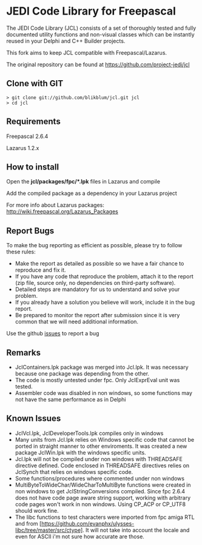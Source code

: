 JEDI Code Library for Freepascal
================================


The JEDI Code Library (JCL) consists of a set of thoroughly tested and fully documented
utility functions and non-visual classes which can be instantly reused in your Delphi
and C++ Builder projects.

This fork aims to keep JCL compatible with Freepascal/Lazarus.

The original repository can be found at <https://github.com/project-jedi/jcl>

Clone with GIT
--------------
```
> git clone git://github.com/blikblum/jcl.git jcl
> cd jcl
```

Requirements
------------

Freepascal 2.6.4

Lazarus 1.2.x

How to install
--------------
Open the **jcl/packages/fpc/*.lpk** files in Lazarus and compile

Add the compiled package as a dependency in your Lazarus project

For more info about Lazarus packages: <http://wiki.freepascal.org/Lazarus_Packages>

Report Bugs
-----------
To make the bug reporting as efficient as possible, please try to follow these rules:

- Make the report as detailed as possible so we have a fair chance to reproduce and fix it.
- If you have any code that reproduce the problem, attach it to the report (zip file, source only, no dependencies on third-party software).
- Detailed steps are mandatory for us to understand and solve your problem. 
- If you already have a solution you believe will work, include it in the bug report.
- Be prepared to monitor the report after submission since it is very common that we will need additional information.

Use the github [issues](https://github.com/blikblum/jcl/issues) to report a bug

Remarks
-------
 - JclContainers.lpk package was merged into Jcl.lpk. It was necessary because one package was depending from the other.
 - The code is mostly untested under fpc. Only JclExprEval unit was tested.
 - Assembler code was disabled in non windows, so some functions may not have the same performance as in Delphi
 
Known Issues
------------
 - JclVcl.lpk, JclDeveloperTools.lpk compiles only in windows 
 - Many units from Jcl.lpk relies on Windows specific code that cannot be ported in straight manner to other enviroments. It was created a new package JclWin.lpk with the windows specific units.
 - Jcl.lpk will not be compiled under non windows with THREADSAFE directive defined. Code enclosed in THREADSAFE directives relies on JclSynch that relies on windows specific code.
 - Some functions/procedures where commented under non windows
 - MultiByteToWideChar/WideCharToMultiByte functions were created in non windows to get JclStringConversions compiled. Since fpc 2.6.4 does not have code page aware string support, working with arbitrary code pages won't work in non windows. Using CP_ACP or CP_UTF8 should work fine.
 - The libc functions to test characters were imported from fpc amiga RTL and from [https://github.com/evanphx/ulysses-libc/tree/master/src/ctype]. It will not take into account the locale and even for ASCII i'm not sure how accurate are those.
